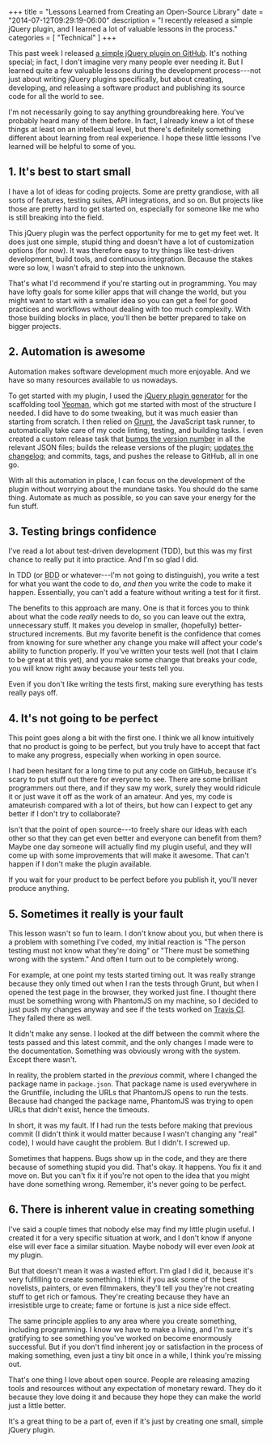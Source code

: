 +++
title = "Lessons Learned from Creating an Open-Source Library"
date = "2014-07-12T09:29:19-06:00"
description = "I recently released a simple jQuery plugin, and I learned a lot of valuable lessons in the process."
categories = [ "Technical" ]
+++

This past week I released
[a simple jQuery plugin on GitHub](https://github.com/garrettn/jquery-takeout).
It's nothing special; in fact, I don't imagine very many people ever needing it.
But I learned quite a few valuable lessons during the development process---not
just about writing jQuery plugins specifically, but about creating, developing,
and releasing a software product and publishing its source code for all the
world to see.

I'm not necessarily going to say anything groundbreaking here. You've probably
heard many of them before. In fact, I already knew a lot of these things at
least on an intellectual level, but there's definitely something different about
learning from real experience. I hope these little lessons I've learned will be
helpful to some of you.

<!--more-->

## 1. It's best to start small

I have a lot of ideas for coding projects. Some are pretty grandiose, with all
sorts of features, testing suites, API integrations, and so on. But projects
like those are pretty hard to get started on, especially for someone like me who
is still breaking into the field.

This jQuery plugin was the perfect opportunity for me to get my feet wet. It
does just one simple, stupid thing and doesn't have a lot of customization
options (for now). It was therefore easy to try things like test-driven
development, build tools, and continuous integration. Because the stakes were so
low, I wasn't afraid to step into the unknown.

That's what I'd recommend if you're starting out in programming. You may have
lofty goals for some killer apps that will change the world, but you might want
to start with a smaller idea so you can get a feel for good practices and
workflows without dealing with too much complexity. With those building blocks
in place, you'll then be better prepared to take on bigger projects.

## 2. Automation is awesome

Automation makes software development much more enjoyable. And we have so many
resources available to us nowadays.

To get started with my plugin, I used the
[jQuery plugin generator](https://github.com/yeoman/generator-jquery) for the
scaffolding tool [Yeoman](http://yeoman.io), which got me started with most of
the structure I needed. I did have to do some tweaking, but it was much easier
than starting from scratch. I then relied on [Grunt](http://gruntjs.com), the
JavaScript task runner, to automatically take care of my code linting, testing,
and building tasks. I even created a custom release task that
[bumps the version number](https://github.com/vojtajina/grunt-bump) in all the
relevant JSON files; builds the release versions of the plugin;
[updates the changelog](https://github.com/btford/grunt-conventional-changelog);
and commits, tags, and pushes the release to GitHub, all in one go.

With all this automation in place, I can focus on the development of the plugin
without worrying about the mundane tasks. You should do the same thing. Automate
as much as possible, so you can save your energy for the fun stuff.

## 3. Testing brings confidence

I've read a lot about test-driven development (TDD), but this was my first
chance to really put it into practice. And I'm so glad I did.

In TDD (or <abbr title="Behavior-Driven Development">BDD</abbr> or
whatever---I'm not going to distinguish), you write a test for what you want the
code to do, _and then_ you write the code to make it happen. Essentially, you
can't add a feature without writing a test for it first.

The benefits to this approach are many. One is that it forces you to think about
what the code _really_ needs to do, so you can leave out the extra, unnecessary
stuff. It makes you develop in smaller, (hopefully) better-structured
increments. But my favorite benefit is the confidence that comes from knowing
for sure whether any change you make will affect your code's ability to function
properly. If you've written your tests well (not that I claim to be great at
this yet), and you make some change that breaks your code, you will know right
away because your tests tell you.

Even if you don't like writing the tests first, making sure everything has tests
really pays off.

## 4. It's not going to be perfect

This point goes along a bit with the first one. I think we all know intuitively
that no product is going to be perfect, but you truly have to accept that fact
to make any progress, especially when working in open source.

I had been hesitant for a long time to put any code on GitHub, because it's
scary to put stuff out there for everyone to see. There are some brilliant
programmers out there, and if they saw my work, surely they would ridicule it or
just wave it off as the work of an amateur. And yes, my code is amateurish
compared with a lot of theirs, but how can I expect to get any better if I don't
try to collaborate?

Isn't that the point of open source---to freely share our ideas with each other
so that they can get even better and everyone can benefit from them? Maybe one
day someone will actually find my plugin useful, and they will come up with some
improvements that will make it awesome. That can't happen if I don't make the
plugin available.

If you wait for your product to be perfect before you publish it, you'll never
produce anything.

## 5. Sometimes it really is your fault

This lesson wasn't so fun to learn. I don't know about you, but when there is a
problem with something I've coded, my initial reaction is "The person testing
must not know what they're doing" or "There must be something wrong with the
system." And often I turn out to be completely wrong.

For example, at one point my tests started timing out. It was really strange
because they only timed out when I ran the tests through Grunt, but when I
opened the test page in the browser, they worked just fine. I thought there must
be something wrong with PhantomJS on my machine, so I decided to just push my
changes anyway and see if the tests worked on
[Travis CI](https://travis-ci.org/garrettn/jquery-takeout). They failed there as
well.

It didn't make any sense. I looked at the diff between the commit where the
tests passed and this latest commit, and the only changes I made were to the
documentation. Something was obviously wrong with the system. Except there
wasn't.

In reality, the problem started in the _previous_ commit, where I changed the
package name in `package.json`. That package name is used everywhere in the
Gruntfile, including the URLs that PhantomJS opens to run the tests. Because had
changed the package name, PhantomJS was trying to open URLs that didn't exist,
hence the timeouts.

In short, it was my fault. If I had run the tests before making that previous
commit (I didn't think it would matter because I wasn't changing any "real"
code), I would have caught the problem. But I didn't. I screwed up.

Sometimes that happens. Bugs show up in the code, and they are there because of
something stupid you did. That's okay. It happens. You fix it and move on. But
you can't fix it if you're not open to the idea that you might have done
something wrong. Remember, it's never going to be perfect.

## 6. There is inherent value in creating something

I've said a couple times that nobody else may find my little plugin useful. I
created it for a very specific situation at work, and I don't know if anyone
else will ever face a similar situation. Maybe nobody will ever even _look_ at
my plugin.

But that doesn't mean it was a wasted effort. I'm glad I did it, because it's
very fulfilling to create something. I think if you ask some of the best
novelists, painters, or even filmmakers, they'll tell you they're not creating
stuff to get rich or famous. They're creating because they have an irresistible
urge to create; fame or fortune is just a nice side effect.

The same principle applies to any area where you create something, including
programming. I know we have to make a living, and I'm sure it's gratifying to
see something you've worked on become enormously successful. But if you don't
find inherent joy or satisfaction in the process of making something, even just
a tiny bit once in a while, I think you're missing out.

That's one thing I love about open source. People are releasing amazing tools
and resources without any expectation of monetary reward. They do it because
they love doing it and because they hope they can make the world just a little
better.

It's a great thing to be a part of, even if it's just by creating one small,
simple jQuery plugin.
